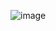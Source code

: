 ![image](https://github.com/SametAydinhan/react-projects/assets/93541408/808d6482-eba1-4963-8c99-196b9f3892f6)
